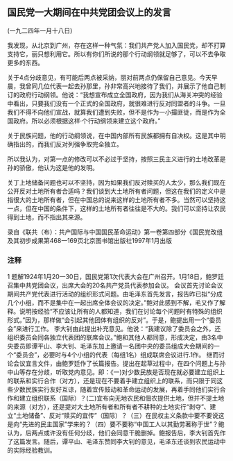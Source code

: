 ## 国民党一大期间在中共党团会议上的发言

 

(一九二四年一月十八日)

 

我发现，从北京到广州，存在这样一种气氛：我们共产党人加入国民党，却不打算支持它，丽只想利用它。所以有你们所说的那个行动纲领就足够了，可以不去争取更多的东西。

关于4点分歧意见，有可能后两点被采纳，丽对前两点仍保留自己意见。今天早晨，我曾同几位代表一起去孙那里，孙非常高兴地接待了我们，并展示了他自己制订的政府行动纲领。他说：“我想宣布成立全国政府，因为我们从海关冲突的经验中看出，只要我们没有一个正式的全国政府，就很难进行反对同盟者的斗争。一旦我们不得不向他们宣战，就算我们遭到失败，但不是作为一小撮匪徒，而是作为全国政府。所以必须根据这样·个行动纲领来建立这个政府。”

关于民族问题，他的行动纲领说，在中国内部所有民族都拥有自决权。这是其中明确指出的，而我们反对列强争取完全独立。

所以我认为，对第一点的修改可以不必过于坚持，按照三民主义进行的土地改革是孙的骄傲，他认为这是他的发明。

关丁上地储备问题也可以不坚持，因为如果我们反对赎买的人太少，那么我们现在公开反对土地所有者合适吗？我们谈到大土地所有者问题，但这在我们的定义中是指很大的土地所有者，但在中国总的说来这样的土地所有者不多。当然可以坚持这一点，但在中国的条件下，这样的土地所有者往往是不大的。我们可以坚持让农民得到土地，而不指出其来源。

 

录自《联共（布）：共产国际与中国国民革命运动》第一卷第四部分《国民党改组及其初步成果第468一169页北京图书馆出版社1997年1月出版

 

### 注释
1 题解1924年1月20一30日，国民党第1次代表大会在广州召开。1月18日，鲍罗廷召集中共党团会议，出席大会的20名共产党员代表参加会议。
会议首先讨论会议期间共产党代表进行活动的组织形式问题。由毛泽东首先发言，报告昨已拟“分成几个小组，而不是集中在一起出席全体会议的决定。”鲍对此感到不解，毛又作了解释。说明按经验“不应该让所有的人都知道，我们在讨论每个问题时有特殊的组织形式。”因为，那样做“会引起其他团体有组织的反对”。于是，鲍提出用一个“委员会”来进行工作。
李大钊由此提出补充意见。他说：“我建议除了委员会之外，还组织委员会同各独立代表团的联席会议。”鲍和其他人都同意，形成决定，由3名中央委员即谭平山、李大钊、毛泽东加上邀请一名团中央的委员组成大会期间的一个“委员会”，必要时与4个小组的代表（每组1名）组成联席会议进行.1作。
继而讨论会议宜言文件，由鲍罗廷作了长篇报告。提出在起草过程中，在四个问题上与孙中山等存在分歧，听取党内意见。即：《一)对少数民族是否现在就必要建立组织上的联系和实行合作（对方），还是现在不要着手建立组织上的联系，而只限于同这些少数民族实行友好互谅，随着宜传鼓动和革命运动的发展，再着手同他们实行合作和建立组织联系（国际）？(二)宜布向无地农民和佃农提供土地，但并不提土地的来源（对方），还是提对大土地所有者和所有者不耕种的土地实行“剥夺”、建立“土地储备”、反对“赎买的宜传”（国际）？（三）在民权主义条款中要不要说这是向“先进的民主国家”学来的？（四）要不要称“中国工人以其勤劳著称于世”？鲍认为，后两点或许没有任何分歧，他们会同意干脆删掉。鲍报告后，李大钊首先作了这篇发言。随后，谭平山、毛泽东赞同李大钊的意见，毛泽东还谈到农民运动中的实际经验教训。
